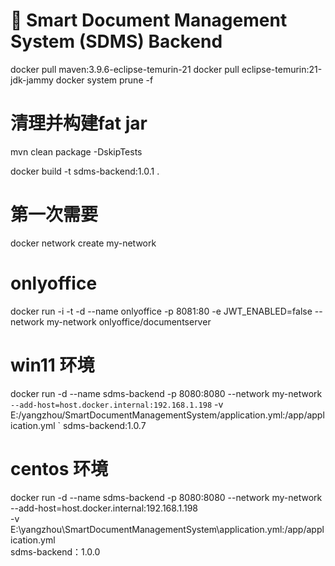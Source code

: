 ﻿# 📄 Smart Document Management System (SDMS) Backend
docker pull maven:3.9.6-eclipse-temurin-21
docker pull eclipse-temurin:21-jdk-jammy
docker system prune -f

# 清理并构建fat jar
mvn clean package -DskipTests

docker build -t sdms-backend:1.0.1 .

# 第一次需要
docker network create my-network
# onlyoffice
docker run -i -t -d --name onlyoffice -p 8081:80 -e JWT_ENABLED=false --network my-network onlyoffice/documentserver


# win11 环境
docker run -d --name sdms-backend -p 8080:8080 --network my-network `
    --add-host=host.docker.internal:192.168.1.198 `
-v E:/yangzhou/SmartDocumentManagementSystem/application.yml:/app/application.yml `
sdms-backend:1.0.7


# centos 环境
docker run -d --name sdms-backend -p 8080:8080 --network my-network \
--add-host=host.docker.internal:192.168.1.198 \
-v E:\yangzhou\SmartDocumentManagementSystem\application.yml:/app/application.yml \
sdms-backend：1.0.0